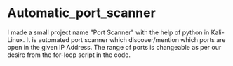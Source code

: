 # Automatic_port_scanner
I made a small project name "Port Scanner" with the help of python in Kali-Linux. It is automated port scanner which discover/mention which ports are open in the given IP Address. The range of ports is changeable as per our desire from the for-loop script in the code.
